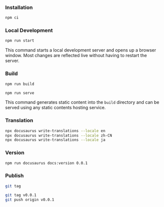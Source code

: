 ### Installation

```bash
npm ci
```

### Local Development

```bash
npm run start
```

This command starts a local development server and opens up a browser window. Most changes are reflected live without having to restart the server.

### Build

```bash
npm run build

npm run serve
```

This command generates static content into the `build` directory and can be served using any static contents hosting service.

### Translation

```bash
npx docusaurus write-translations --locale en
npx docusaurus write-translations --locale zh-CN
npx docusaurus write-translations --locale ja
```

### Version

```bash
npm run docusaurus docs:version 0.0.1
```

### Publish

```bash
git tag

git tag v0.0.1
git push origin v0.0.1
```
